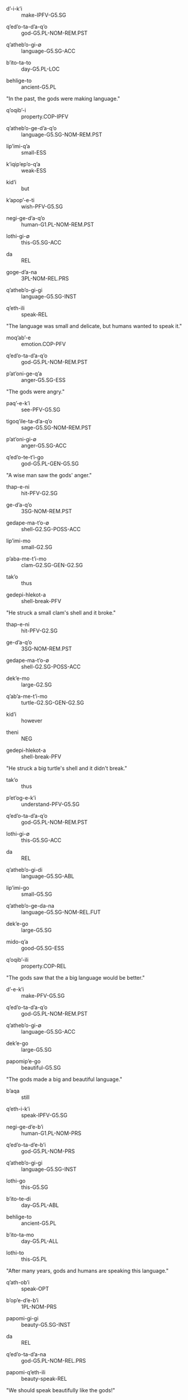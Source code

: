 <div class="gloss">
<p class="number"></p>
<div class="interlinear">
<dl> <dt>dʼ-i-kʼi</dt> <dd>make-<abbr>IPFV-G5.SG</abbr></dd> </dl>
<dl> <dt>qʼedʼo-ta-dʼa-qʼo</dt> <dd>god-<abbr>G5.PL-NOM-REM.PST</abbr></dd> </dl>
<dl> <dt>qʼathebʼo-gi-∅</dt> <dd>language-<abbr>G5.SG-ACC</abbr></dd> </dl>
<dl> <dt>bʼito-ta-to</dt> <dd>day-<abbr>G5.PL-LOC</abbr></dd> </dl>
<dl> <dt>behlige-to</dt> <dd>ancient-<abbr>G5.PL</abbr></dd> </dl>
</div>
<p class="freetranslation">"In the past, the gods were making language."</p>
</div>

<div class="gloss">
<p class="number"></p>
<div class="interlinear">
<dl> <dt>qʼoqibʼ-i</dt> <dd>property.<abbr>COP-IPFV</abbr></dd> </dl>
<dl> <dt>qʼathebʼo-ge-dʼa-qʼo</dt> <dd>language-<abbr>G5.SG-NOM-REM.PST</abbr></dd> </dl>
<dl> <dt>lipʼimi-qʼa</dt> <dd>small-<abbr>ESS</abbr></dd> </dl>
<dl> <dt>kʼiqipʼepʼo-qʼa</dt> <dd>weak-<abbr>ESS</abbr></dd> </dl>
<dl> <dt>kidʼi</dt> <dd>but</dd> </dl>
<dl> <dt>kʼapopʼ-e-ti</dt> <dd>wish-<abbr>PFV-G5.SG</abbr></dd> </dl>
<dl> <dt>negi-ge-dʼa-qʼo</dt> <dd>human-<abbr>G1.PL-NOM-REM.PST</abbr></dd> </dl>
<dl> <dt>lothi-gi-∅</dt> <dd>this-<abbr>G5.SG-ACC</abbr></dd> </dl>
<dl> <dt>da</dt> <dd><abbr>REL</abbr></dd> </dl>
<dl> <dt>goge-dʼa-na</dt> <dd><abbr>3PL-NOM-REL.PRS</abbr></dd> </dl>
<dl> <dt>qʼathebʼo-gi-gi</dt> <dd>language-<abbr>G5.SG-INST</abbr></dd> </dl>
<dl> <dt>qʼeth-ili</dt> <dd>speak-<abbr>REL</abbr></dd> </dl>
</div>
<p class="freetranslation">"The language was small and delicate, but humans wanted to speak it."</p>
</div>

<div class="gloss">
<p class="number"></p>
<div class="interlinear">
<dl> <dt>moqʼabʼ-e</dt> <dd>emotion.<abbr>COP-PFV</abbr></dd> </dl>
<dl> <dt>qʼedʼo-ta-dʼa-qʼo</dt> <dd>god-<abbr>G5.PL-NOM-REM.PST</abbr></dd> </dl>
<dl> <dt>pʼatʼoni-ge-qʼa</dt> <dd>anger-<abbr>G5.SG-ESS</abbr></dd> </dl>
</div>
<p class="freetranslation">"The gods were angry."</p>
</div>

<div class="gloss">
<p class="number"></p>
<div class="interlinear">
<dl> <dt>paqʼ-e-kʼi</dt> <dd>see-<abbr>PFV-G5.SG</abbr></dd> </dl>
<dl> <dt>tigoqʼile-ta-dʼa-qʼo</dt> <dd>sage-<abbr>G5.SG-NOM-REM.PST</abbr></dd> </dl>
<dl> <dt>pʼatʼoni-gi-∅</dt> <dd>anger-<abbr>G5.SG-ACC</abbr></dd> </dl>
<dl> <dt>qʼedʼo-te-tʼi-go</dt> <dd>god-<abbr>G5.PL-GEN-G5.SG</abbr></dd> </dl>
</div>
<p class="freetranslation">"A wise man saw the gods' anger."</p>
</div>

<div class="gloss">
<p class="number"></p>
<div class="interlinear">
<dl> <dt>thap-e-ni</dt> <dd>hit-<abbr>PFV-G2.SG</abbr></dd> </dl>
<dl> <dt>ge-dʼa-qʼo</dt> <dd><abbr>3SG-NOM-REM.PST</abbr></dd> </dl>
<dl> <dt>gedape-ma-tʼo-∅</dt> <dd>shell-<abbr>G2.SG-POSS-ACC</abbr></dd> </dl>
<dl> <dt>lipʼimi-mo</dt> <dd>small-<abbr>G2.SG</abbr></dd> </dl>
<dl> <dt>pʼaba-me-tʼi-mo</dt> <dd>clam-<abbr>G2.SG-GEN-G2.SG</abbr></dd> </dl>
<dl> <dt>takʼo</dt> <dd>thus</dd> </dl>
<dl> <dt>gedepi-hlekot-a</dt> <dd>shell-break-<abbr>PFV</abbr></dd> </dl>
</div>
<p class="freetranslation">"He struck a small clam's shell and it broke."</p>
</div>

<div class="gloss">
<p class="number"></p>
<div class="interlinear">
<dl> <dt>thap-e-ni</dt> <dd>hit-<abbr>PFV-G2.SG</abbr></dd> </dl>
<dl> <dt>ge-dʼa-qʼo</dt> <dd><abbr>3SG-NOM-REM.PST</abbr></dd> </dl>
<dl> <dt>gedape-ma-tʼo-∅</dt> <dd>shell-<abbr>G2.SG-POSS-ACC</abbr></dd> </dl>
<dl> <dt>dekʼe-mo</dt> <dd>large-<abbr>G2.SG</abbr></dd> </dl>
<dl> <dt>qʼabʼa-me-tʼi-mo</dt> <dd>turtle-<abbr>G2.SG-GEN-G2.SG</abbr></dd> </dl>
<dl> <dt>kidʼi</dt> <dd>however</dd> </dl>
<dl> <dt>theni</dt> <dd><abbr>NEG</abbr></dd> </dl>
<dl> <dt>gedepi-hlekot-a</dt> <dd>shell-break-<abbr>PFV</abbr></dd> </dl>
</div>
<p class="freetranslation">"He struck a big turtle's shell and it didn't break."</p>
</div>

<div class="gloss">
<p class="number"></p>
<div class="interlinear">
<dl> <dt>takʼo</dt> <dd>thus</dd> </dl>
<dl> <dt>pʼetʼog-e-kʼi</dt> <dd>understand-<abbr>PFV-G5.SG</abbr></dd> </dl>
<dl> <dt>qʼedʼo-ta-dʼa-qʼo</dt> <dd>god-<abbr>G5.PL-NOM-REM.PST</abbr></dd> </dl>
<dl> <dt>lothi-gi-∅</dt> <dd>this-<abbr>G5.SG-ACC</abbr></dd> </dl>
<dl> <dt>da</dt> <dd><abbr>REL</abbr></dd> </dl>
<dl> <dt>qʼathebʼo-gi-di</dt> <dd>language-<abbr>G5.SG-ABL</abbr></dd> </dl>
<dl> <dt>lipʼimi-go</dt> <dd>small-<abbr>G5.SG</abbr></dd> </dl>
<dl> <dt>qʼathebʼo-ge-da-na</dt> <dd>language-<abbr>G5.SG-NOM-REL.FUT</abbr></dd> </dl>
<dl> <dt>dekʼe-go</dt> <dd>large-<abbr>G5.SG</abbr></dd> </dl>
<dl> <dt>mido-qʼa</dt> <dd>good-<abbr>G5.SG-ESS</abbr></dd> </dl>
<dl> <dt>qʼoqibʼ-ili</dt> <dd>property.<abbr>COP-REL</abbr></dd> </dl>
</div>
<p class="freetranslation">"The gods saw that the a big language would be better."</p>
</div>

<div class="gloss">
<p class="number"></p>
<div class="interlinear">
<dl> <dt>dʼ-e-kʼi</dt> <dd>make-<abbr>PFV-G5.SG</abbr></dd> </dl>
<dl> <dt>qʼedʼo-ta-dʼa-qʼo</dt> <dd>god-<abbr>G5.PL-NOM-REM.PST</abbr></dd> </dl>
<dl> <dt>qʼathebʼo-gi-∅</dt> <dd>language-<abbr>G5.SG-ACC</abbr></dd> </dl>
<dl> <dt>dekʼe-go</dt> <dd>large-<abbr>G5.SG</abbr></dd> </dl>
<dl> <dt>papomipʼe-go</dt> <dd>beautiful-<abbr>G5.SG</abbr></dd> </dl>
</div>
<p class="freetranslation">"The gods made a big and beautiful language."</p>
</div>

<div class="gloss">
<p class="number"></p>
<div class="interlinear">
<dl> <dt>bʼaqa</dt> <dd>still</dd> </dl>
<dl> <dt>qʼeth-i-kʼi</dt> <dd>speak-<abbr>IPFV-G5.SG</abbr></dd> </dl>
<dl> <dt>negi-ge-dʼe-bʼi</dt> <dd>human-<abbr>G1.PL-NOM-PRS</abbr></dd> </dl>
<dl> <dt>qʼedʼo-ta-dʼe-bʼi</dt> <dd>god-<abbr>G5.PL-NOM-PRS</abbr></dd> </dl>
<dl> <dt>qʼathebʼo-gi-gi</dt> <dd>language-<abbr>G5.SG-INST</abbr></dd> </dl>
<dl> <dt>lothi-go</dt> <dd>this-<abbr>G5.SG</abbr></dd> </dl>
<dl> <dt>bʼito-te-di</dt> <dd>day-<abbr>G5.PL-ABL</abbr></dd> </dl>
<dl> <dt>behlige-to</dt> <dd>ancient-<abbr>G5.PL</abbr></dd> </dl>
<dl> <dt>bʼito-ta-mo</dt> <dd>day-<abbr>G5.PL-ALL</abbr></dd> </dl>
<dl> <dt>lothi-to</dt> <dd>this-<abbr>G5.PL</abbr></dd> </dl>
</div>
<p class="freetranslation">"After many years, gods and humans are speaking this language."</p>
</div>

<div class="gloss">
<p class="number"></p>
<div class="interlinear">
<dl> <dt>qʼath-obʼi</dt> <dd>speak-<abbr>OPT</abbr></dd> </dl>
<dl> <dt>bʼopʼe-dʼe-bʼi</dt> <dd><abbr>1PL-NOM-PRS</abbr></dd> </dl>
<dl> <dt>papomi-gi-gi</dt> <dd>beauty-<abbr>G5.SG-INST</abbr></dd> </dl>
<dl> <dt>da</dt> <dd><abbr>REL</abbr></dd> </dl>
<dl> <dt>qʼedʼo-ta-dʼa-na</dt> <dd>god-<abbr>G5.PL-NOM-REL.PRS</abbr></dd> </dl>
<dl> <dt>papomi-qʼeth-ili</dt> <dd>beauty-speak-<abbr>REL</abbr></dd> </dl>
</div>
<p class="freetranslation">"We should speak beautifully like the gods!"</p>
</div>

